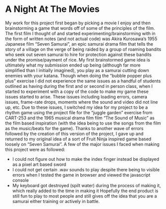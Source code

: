 # A Night At The Movies

My work for this project first began by picking a movie I enjoy and then brainstorming a game that words off of some of the principles of the film.
The first film I thought of and started experimenting/brainstorming with in the form of written notes (and not actual code) was Akira Kurosawa’s 1955 Japanese film “Seven Samurai”, an epic samurai drama film that tells the story of a village on the verge of being raided by a group of roaming bandits who seek out seven samurai to hire for protection against these bandits under the promise/payment of rice.
My first brainstormed game idea is ultimately what my submission ended up being (although far more simplified than I initially imagined), you play as a samurai cutting down enemies with your katana.
Though when doing the “bubble popper plus plus” exercise I did not experience the same issues as a handful of students outlined as having during the first and or second in person class, when I started to experiment with a copy of the code to make my game these issues started to arise.
These issues including loading errors, camera issues, frame-rate drops, moments where the sound and video did not line up, etc.
Due to these issues, I switched my idea for my project to be a rhythm game using the project file for the “juggle garden” exercise from CART-253 and the 1965 musical drama film film “The Sound of Music” as the film based inspiration (with the idea being to use the songs from the film as the music/beats for the game).
Thanks to another wave of errors followed by the creation of this version of the project, I gave up and returned to my original idea of a sort of Fruit Ninja inspired game based loosely on “Seven Samurai”.
A few of the major issues I faced when making this project were as followed:
* I could not figure out how to make the index finger instead be displayed as a pixel art based sword
* I could not get certain .wav sounds to play despite there being to visible errors when I tested the game in browser and viewed the javascript console
* My keyboard got destroyed (spilt water) during the process of making it, which really added to the time in making it
Hopefully the end product is still fun to play to most people and still gives off the idea that you are a samurai either training or actively in battle.
